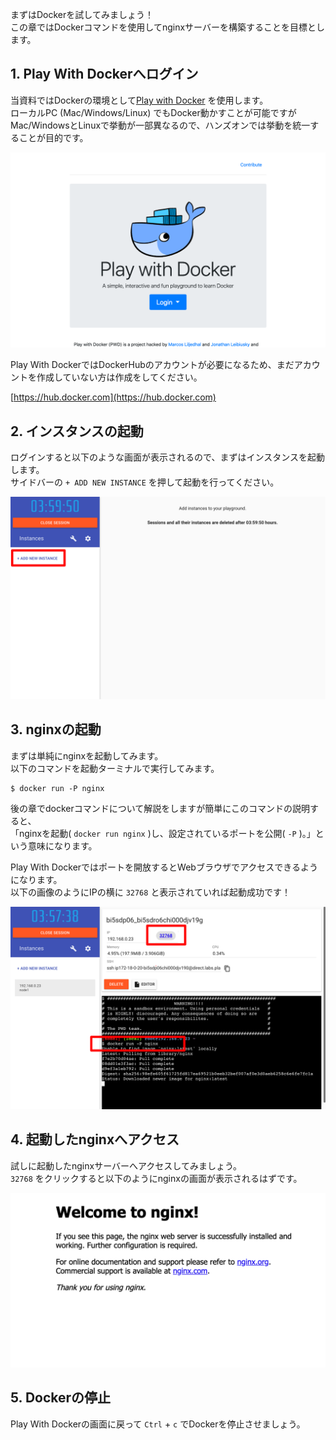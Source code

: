 まずはDockerを試してみましょう！  
この章ではDockerコマンドを使用してnginxサーバーを構築することを目標とします。

## 1. Play With Dockerへログイン
当資料ではDockerの環境として[Play with Docker](https://labs.play-with-docker.com/) を使用します。  
ローカルPC (Mac/Windows/Linux) でもDocker動かすことが可能ですがMac/WindowsとLinuxで挙動が一部異なるので、ハンズオンでは挙動を統一することが目的です。

![Play With Docker](imgs/play-with-docker.png)

Play With DockerではDockerHubのアカウントが必要になるため、まだアカウントを作成していない方は作成をしてください。

[https://hub.docker.com](https://hub.docker.com)

## 2. インスタンスの起動
ログインすると以下のような画面が表示されるので、まずはインスタンスを起動します。  
サイドバーの `+ ADD NEW INSTANCE` を押して起動を行ってください。

![ADD NEW INSTANCE](imgs/add-new-instance.png)


## 3. nginxの起動
まずは単純にnginxを起動してみます。  
以下のコマンドを起動ターミナルで実行してみます。

```
$ docker run -P nginx
```

後の章でdockerコマンドについて解説をしますが簡単にこのコマンドの説明すると、  
「nginxを起動( `docker run nginx` )し、設定されているポートを公開( `-P` )。」という意味になります。

Play With Dockerではポートを開放するとWebブラウザでアクセスできるようになります。  
以下の画像のようにIPの横に `32768` と表示されていれば起動成功です！

![docker run nginx](imgs/docker-run-nginx.png)


## 4. 起動したnginxへアクセス
試しに起動したnginxサーバーへアクセスしてみましょう。  
`32768` をクリックすると以下のようにnginxの画面が表示されるはずです。

![nginx](imgs/nginx.png)

## 5. Dockerの停止
Play With Dockerの画面に戻って `Ctrl` + `c` でDockerを停止させましょう。
